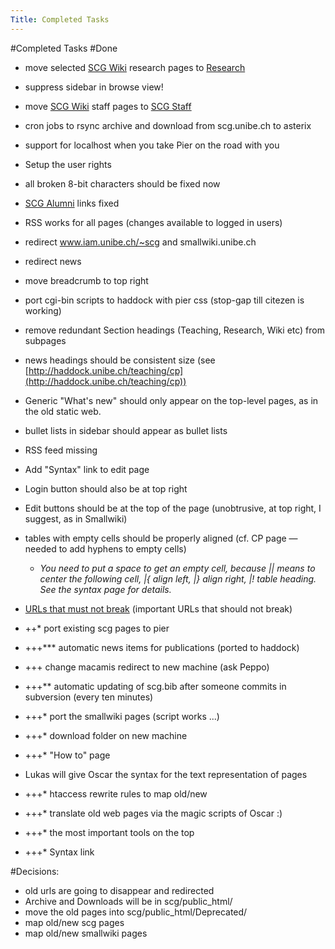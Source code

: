 ```yaml
---
Title: Completed Tasks
---
```

#Completed Tasks
#Done

-  move selected [SCG Wiki](%base_url%/wiki) research pages to [Research](%base_url%/research)
-  suppress sidebar in browse view!
-  move [SCG Wiki](%base_url%/wiki) staff pages to [SCG Staff](%base_url%/staff)
-  cron jobs to rsync archive and download from scg.unibe.ch to asterix
-  support for localhost when you take Pier on the road with you
-  Setup the user rights
-  all broken 8-bit characters should be fixed now
-  [SCG Alumni](%base_url%/wiki/alumni) links fixed
-  RSS works for all pages (changes available to logged in users)
-  redirect www.iam.unibe.ch/~scg and smallwiki.unibe.ch
-  redirect news
-  move breadcrumb to top right
-  port cgi-bin scripts to haddock with pier css (stop-gap till citezen is working)
-  remove redundant Section headings (Teaching, Research, Wiki etc) from subpages
-  news headings should be consistent size (see [http://haddock.unibe.ch/teaching/cp](http://haddock.unibe.ch/teaching/cp))
-  Generic "What's new" should only appear on the top-level pages, as in the old static web.
-  bullet lists in sidebar should appear as bullet lists
-  RSS feed missing
-  Add "Syntax" link to edit page
-  Login button should also be at top right
-  Edit buttons should be at the top of the page (unobtrusive, at top right, I suggest, as in Smallwiki)
-  tables with empty cells should be properly aligned (cf. CP page &mdash; needed to add hyphens to empty cells)
	-  *You need to put a space to get an empty cell, because || means to center the following cell, |{ align left, |} align right, |! table heading. See the syntax page for details.*

-  [URLs that must not break](%base_url%/wiki/scgjoblist/scgpier/urlsthatmustnotbreak) (important URLs that should not break)
-  \+\+\* port existing scg pages to pier
-  \+\+\+\*\*\* automatic news items for publications (ported to haddock)
-  \+\+\+ change macamis redirect to new machine (ask Peppo)
-  \+\+\+\*\* automatic updating of scg.bib after someone commits in subversion (every ten minutes)
-  \+\+\+\* port the smallwiki pages (script works ...)
-  \+\+\+\* download folder on new machine
-  \+\+\+\* "How to" page
-  Lukas will give Oscar the syntax for the text representation of pages 
-  \+\+\+\* htaccess rewrite rules to map old/new
-  \+\+\+\* translate old web pages via the magic scripts of Oscar :)
-  \+\+\+\* the most important tools on the top
-  \+\+\+\* Syntax link

#Decisions:

-  old urls are going to disappear and redirected
-  Archive and Downloads will be in scg/public_html/
-  move the old pages into scg/public_html/Deprecated/
-  map old/new scg pages
-  map old/new smallwiki pages

